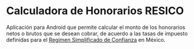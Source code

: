 # Calculadora de Honorarios RESICO

Aplicación para Android que permite calcular el monto de los honorarios 
netos o brutos que se desean cobrar, de acuerdo a las tasas de impuesto 
definidas para el [Regimen Simplificado de Confianza](http://omawww.sat.gob.mx/RegimenSimplificadodeConfianza/Paginas/index.html) 
en México.
